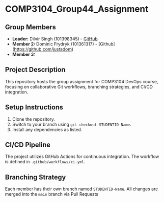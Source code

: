 # COMP3104_Group44_Assignment

## Group Members
- **Leader:** Dilvir Singh (101398345) - [GitHub](https://github.com/Dilvir134)
- **Member 2:** Dominic Frydryk (101361317) - [Github] (https://github.com/justadom) 
- **Member 3:** 
## Project Description
This repository hosts the group assignment for COMP3104 DevOps course, focusing on
collaborative Git workflows, branching strategies, and CI/CD integration.
## Setup Instructions
1. Clone the repository.
2. Switch to your branch using `git checkout STUDENTID-Name`.
3. Install any dependencies as listed.
## CI/CD Pipeline
The project utilizes GitHub Actions for continuous integration. The workflow is defined
in `.github/workflows/ci.yml`.
## Branching Strategy
Each member has their own branch named `STUDENTID-Name`. All changes are
merged into the `main` branch via Pull Requests
